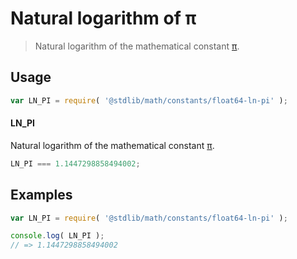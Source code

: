 # Natural logarithm of π

> Natural logarithm of the mathematical constant [π][pi].

<section class="usage">

## Usage

``` javascript
var LN_PI = require( '@stdlib/math/constants/float64-ln-pi' );
```

#### LN_PI

Natural logarithm of the mathematical constant [π][pi].

``` javascript
LN_PI === 1.1447298858494002;
```

</section>

<!-- /.usage -->

<section class="examples">

## Examples

<!-- TODO: better example -->

``` javascript
var LN_PI = require( '@stdlib/math/constants/float64-ln-pi' );

console.log( LN_PI );
// => 1.1447298858494002
```

</section>

<!-- /.examples -->


<section class="links">

[pi]: https://en.wikipedia.org/wiki/Pi

</section>

<!-- /.links -->
